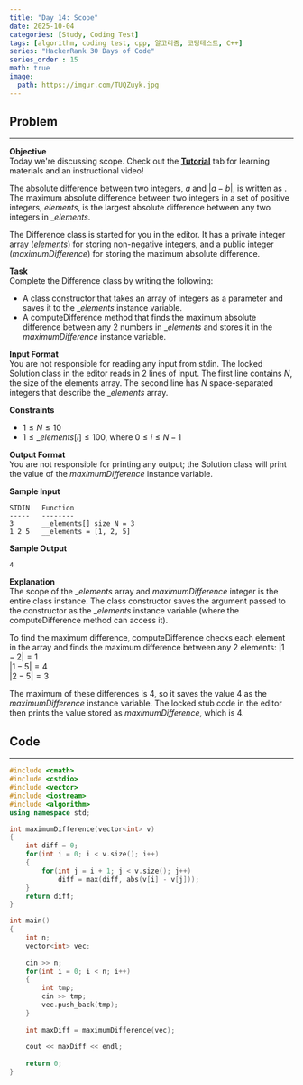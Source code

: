 ```yaml
---
title: "Day 14: Scope"
date: 2025-10-04
categories: [Study, Coding Test]
tags: [algorithm, coding test, cpp, 알고리즘, 코딩테스트, C++]
series: "HackerRank 30 Days of Code"
series_order : 15
math: true
image:
  path: https://imgur.com/TUQZuyk.jpg
---
```


## Problem

---

**Objective**  
Today we're discussing scope. Check out the [**Tutorial**](https://www.hackerrank.com/challenges/30-scope/tutorial) tab for learning materials and an instructional video!  

The absolute difference between two integers, $a$ and $\lvert a - b \rvert$, is written as . The maximum absolute difference between two integers in a set of positive integers, $elements$, is the largest absolute difference between any two integers in $\_elements$.

The Difference class is started for you in the editor. It has a private integer array ($elements$) for storing  non-negative integers, and a public integer ($maximumDifference$) for storing the maximum absolute difference.

**Task**  
Complete the Difference class by writing the following:  

- A class constructor that takes an array of integers as a parameter and saves it to the $\_elements$ instance variable.
- A computeDifference method that finds the maximum absolute difference between any $2$ numbers in $\_elements$ and stores it in the $maximumDifference$ instance variable.

**Input Format**  
You are not responsible for reading any input from stdin. The locked Solution class in the editor reads in $2$ lines of input. The first line contains $N$, the size of the elements array. The second line has $N$ space-separated integers that describe the $\_elements$ array.

**Constraints**  

- $1 \le N \le 10$
- $1 \le \_elements[i] \le 100$, where $0 \le i \le N - 1$

**Output Format**  
You are not responsible for printing any output; the Solution class will print the value of the $maximumDifference$ instance variable.

**Sample Input**  
```text
STDIN   Function
-----   --------
3       __elements[] size N = 3
1 2 5   __elements = [1, 2, 5]
```

**Sample Output**  
```text
4
```

**Explanation**  
The scope of the $\_elements$ array and $maximumDifference$ integer is the entire class instance. The class constructor saves the argument passed to the constructor as the $\_elements$ instance variable (where the computeDifference method can access it).

To find the maximum difference, computeDifference checks each element in the array and finds the maximum difference between any $2$ elements: $\lvert 1 - 2 \rvert = 1$  
$\lvert 1 - 5 \rvert = 4$  
$\lvert 2 - 5 \rvert = 3$  

The maximum of these differences is $4$, so it saves the value $4$ as the $maximumDifference$ instance variable. The locked stub code in the editor then prints the value stored as $maximumDifference$, which is $4$.

## Code

---

```cpp
#include <cmath>
#include <cstdio>
#include <vector>
#include <iostream>
#include <algorithm>
using namespace std;

int maximumDifference(vector<int> v)
{
    int diff = 0;
    for(int i = 0; i < v.size(); i++)
    {
        for(int j = i + 1; j < v.size(); j++)
            diff = max(diff, abs(v[i] - v[j]));
    }
    return diff;
}

int main() 
{
    int n;
    vector<int> vec;
    
    cin >> n;
    for(int i = 0; i < n; i++)
    {
        int tmp;
        cin >> tmp;
        vec.push_back(tmp);
    }
    
    int maxDiff = maximumDifference(vec);
    
    cout << maxDiff << endl;
    
    return 0;
}
```
